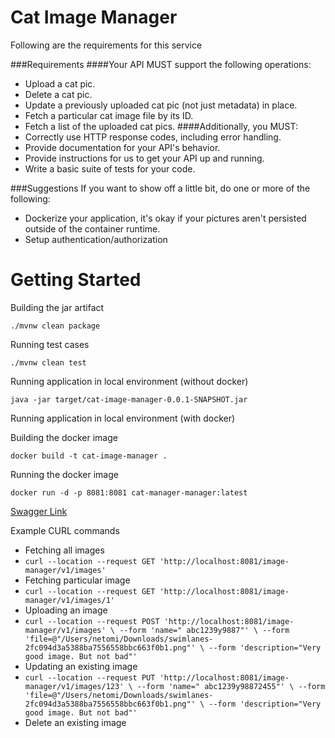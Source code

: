 # Cat Image Manager
Following are the requirements for this service

###Requirements
####Your API MUST support the following operations:
* Upload a cat pic.
* Delete a cat pic.
* Update a previously uploaded cat pic (not just metadata) in place.
* Fetch a particular cat image file by its ID.
* Fetch a list of the uploaded cat pics.
####Additionally, you MUST:
* Correctly use HTTP response codes, including error handling.
* Provide documentation for your API's behavior.
* Provide instructions for us to get your API up and running.
* Write a basic suite of tests for your code.

###Suggestions
If you want to show off a little bit, do one or more of the following:
* Dockerize your application, it's okay if your pictures aren't persisted outside of the
container runtime.
* Setup authentication/authorization
# Getting Started

Building the jar artifact

``./mvnw clean package``

Running test cases

``./mvnw clean test``

Running application in local environment (without docker)

``java -jar target/cat-image-manager-0.0.1-SNAPSHOT.jar``

Running application in local environment (with docker)

Building the docker image

``docker build -t cat-image-manager .``

Running the docker image

``docker run -d -p 8081:8081 cat-manager-manager:latest``

[Swagger Link](http://localhost:8081/swagger-ui/)

Example CURL commands

* Fetching all images
* ``
curl --location --request GET 'http://localhost:8081/image-manager/v1/images'
``
* Fetching particular image
* ``
curl --location --request GET 'http://localhost:8081/image-manager/v1/images/1'
``
* Uploading an image
* ``curl --location --request POST 'http://localhost:8081/image-manager/v1/images' \
  --form 'name=" abc1239y9887"' \
  --form 'file=@"/Users/netomi/Downloads/swimlanes-2fc094d3a5388ba7556558bbc663f0b1.png"' \
  --form 'description="Very good image. But not bad"'``
* Updating an existing image
* ``curl --location --request PUT 'http://localhost:8081/image-manager/v1/images/123' \
  --form 'name=" abc1239y98872455"' \
  --form 'file=@"/Users/netomi/Downloads/swimlanes-2fc094d3a5388ba7556558bbc663f0b1.png"' \
  --form 'description="Very good image. But not bad"'``
* Delete an existing image



